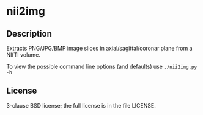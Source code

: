 nii2img
=======

Description
-----------
Extracts PNG/JPG/BMP image slices in axial/sagittal/coronar plane from a
NIfTI volume.

To view the possible command line options (and defaults) use `./nii2img.py -h`

License
-------
3-clause BSD license; the full license is in the file LICENSE.
